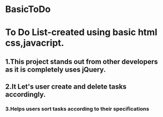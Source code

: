 # BasicToDo
# To Do List-created using basic html css,javacript.
## 1.This project stands out from other developers as it is completely uses jQuery.
## 2.It Let's user create and delete tasks accordingly.
### 3.Helps users sort tasks according to their specifications
